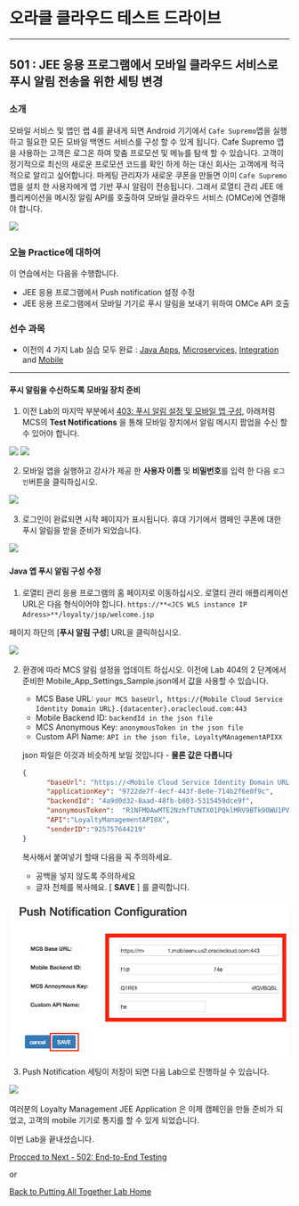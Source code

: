 # 오라클 클라우드 테스트 드라이브 #
-----
## 501 : JEE 응용 프로그램에서 모바일 클라우드 서비스로 푸시 알림 전송을 위한 세팅 변경 ##


### 소개 ###
 모바일 서비스 및 앱인 랩 4를 끝내게 되면 Android 기기에서 `Cafe Supremo`앱을 실행하고 필요한 모든 모바일 백엔드 서비스를 구성 할 수 있게 됩니다. Cafe Supremo 앱을 사용하는 고객은 로그온 하여 맞춤 프로모션 및 메뉴를 탐색 할 수 있습니다. 
고객이 정기적으로 최신의 새로운 프로모션 코드를 확인 하게 하는 대신 회사는 고객에게 적극적으로 알리고 싶어합니다. 마케팅 관리자가 새로운 쿠폰을 만들면 이미 `Cafe Supremo`앱을 설치 한 사용자에게 앱 기반 푸시 알림이 전송됩니다. 그래서 로열티 관리 JEE 애플리케이션을 메시징 알림 API를 호출하여 모바일 클라우드 서비스 (OMCe)에 연결해야 합니다. 

![](images/501/final.scope.work.png)


### 오늘 Practice에 대하여 ###
이 연습에서는 다음을 수행합니다. 
- JEE 응용 프로그램에서 Push notification 설정 수정
- JEE 응용 프로그램에서 모바일 기기로 푸시 알림을 보내기 위하여 OMCe API 호출

### 선수 과목 ###

+ 이전의 4 가지 Lab 실습 모두 완료 : [Java Apps](../Java%20Apps/README.md), [Microservices](../Microservices/README.md), [Integration](../Integrations/README.md) and [Mobile](Mobile%20Service%20and%20App/README.md) 


----


#### 푸시 알림을 수신하도록 모바일 장치 준비 

1. 이전 Lab의 마지막 부분에서 [403: 푸시 알림 설정 및 모바일 앱 구성](../Mobile%20Service%20and%20App/403-MobileLab.md), 아래처럼 MCS의 **Test Notifications** 을 통해 모바일 장치에서 알림 메시지 팝업을 수신 할 수 있어야 합니다.

![](../common/images/mobile/401-MCS_Notification_Result.png)
![](../common/images/mobile/401-MobileApp_Notification_Result.png)


2. 모바일 앱을 실행하고 강사가 제공 한 **사용자 이름** 및 **비밀번호**를 입력 한 다음 `로그인`버튼을 클릭하십시오. 

![](images/501/09.mobile.login.png)


3. 로그인이 완료되면 시작 페이지가 표시됩니다. 휴대 기기에서 캠페인 쿠폰에 대한 푸시 알림을 받을 준비가 되었습니다. 

![](images/501/10.mobile.welcome.png)


#### Java 앱 푸시 알림 구성 수정 

1. 로열티 관리 응용 프로그램의 홈 페이지로 이동하십시오. 로열티 관리 애플리케이션 URL은 다음 형식이어야 합니다.
`https://**<JCS WLS instance IP Adress>**/loyalty/jsp/welcome.jsp`

페이지 하단의 [**푸시 알림 구성**] URL을 클릭하십시오. 

![](images/501/101.javaapp.png)


2. 환경에 따라 MCS 알림 설정을 업데이트 하십시오. 이전에 Lab 404의 2 단계에서 준비한 Mobile_App_Settings_Sample.json에서 값을 사용할 수 있습니다. 
    - MCS Base URL: `your MCS baseUrl, https://{Mobile Cloud Service Identity Domain URL}.{datacenter}.oraclecloud.com:443`
    - Mobile Backend ID: `backendId in the json file`    
    - MCS Anonymous Key: `anonymousToken in the json file`    
    - Custom API Name: `API in the json file, LoyaltyMAnagementAPIXX`  

    json 파일은 이것과 비슷하게 보일 것입니다 - **물론 값은 다릅니다**
    ```json
    {
          "baseUrl": "https://<Mobile Cloud Service Identity Domain URL>.<datacenter>.oraclecloud.com:443",
          "applicationKey": "9722de7f-4ecf-443f-8e0e-714b2f6e0f9c",
          "backendId": "4a9d0d32-8aad-48fb-b803-5315459dce9f",
          "anonymousToken":  "R1NFMDAwMTE2NzhfTUNTX01PQklMRV9BTk9OWU1PVVNfQVBQSUQ6Smk3cXBld3lrczlfbmI=",
          "API":"LoyaltyManagementAPI0X",
          "senderID":"925757644219"
    }
    ```

    복사해서 붙여넣기 할때 다음을 꼭 주의하세요.
      - 공백을 넣지 않도록 주의하세요
      - 글자 전체를 복사헤요.
  [ **SAVE** ] 를 클릭합니다.

![](images/501/102.push.png)

3. Push Notification 세팅이 저장이 되면 다음 Lab으로 진행하실 수 있습니다.

![](images/501/103.save.png)


여러분의 Loyalty Management JEE Application 은 이제 캠페인을 만들 준비가 되었고, 고객의 mobile 기기로 통지를 할 수 있게 되었습니다.

이번 Lab을 끝내셨습니다.

[Procced to Next - 502: End-to-End Testing](502-PuttingAllTogetherLab.md)

or

[Back to Putting All Together Lab Home](README.md)

